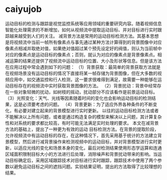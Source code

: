 caiyujob
========
运动目标的检测与跟踪是视觉监控系统等应用领域的重要研究内容。随着视频信息智能化处理需求的不断增加，如何从视频流中提取运动目标、并对目标进行实时跟踪越来越受到人们的关注。 
减背景方法是常用的运动目标检测方法。其基本思想是将视频流中当前一帧所有像素点与事先通过某种方法计算得到的背景图像中对应像素点相减并取绝对值，如果绝对值超过某个预先设定好的阀值，则认为当前帧中对应的像素点是运动目标的像素点；否则，就认为对应的像素点是背景像素点。相减运算的结果还提供了视频流中运动目标的位置、大小及形状等信息。但是该方法在应用过程中常会遇到如下的问题： 
（1）背景获取：最简单的背景获取方法就是在视频场景没有运动目标的情况下直接将某一帧存储为背景图像，但在大多数的视频应用中，如交通监控和行人检测，这一要求很难得到满足，故需要一种能够在运动目标存在的视频流中实时获取背景图像的方法。 
（2）背景扰动：背景中经常存在一些对象轻微的扰动，如树枝的摇动，扰动部分不应该看作是前景运动目标。 
（3）光照变化：天气、光线等因素随着时间的变化也会影响运动目标的检测结果，这是必须要考虑的问题。 
（4）背景更新：为了适应外界各种条件的不断变化，有必要对建立起来的背景模型进行实时更新。 
以往的运动目标检测方法或者不能解决以上所有问题，或者是通过构造复杂的模型来解决以上问题，其计算复杂性和对系统的要求都比较高，有时可能无法满足实时处理的要求。    本文在减背景方法的基础上，提出了一种更为有效的运动 目标检测方法。在背景的提取阶段，允许视频流中有运动目标的存在，在这种情况下，首先采用基于统计的方法建立背景模型，然后进行减背景操作来检测视频中的运动目标，并对背景模型进行实时更新，以适应光线的变化和场景本身的变化，最后对检测结果使用形态学运算和连通区域面积限制目标大小的方法进行后处理，消除噪声和背景扰动带来的影响。当运动目标确定后，采用区域跟踪技术对目标进行实时跟踪，跟踪技术中使用了两个参数以避免运动目标之间的遮挡问题。实验结果证明，提出的方法取得了比较理想的结果。   
